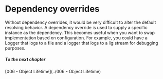 ﻿# Dependency overrides

Without dependency overrides, it would be very difficult to alter the default resolving behavior. A dependency override is used to supply a specific instance as the dependency. This becomes useful when you want to swap implementation based on configuration. For example, you could have a Logger that logs to a file and a logger that logs to a lig stream for debugging purposes.

##### To the next chapter
[006 - Object Lifetime](../006 - Object Lifetime)  